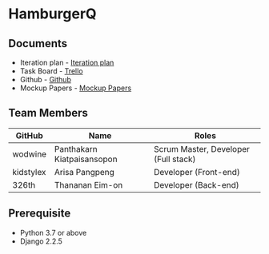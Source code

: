 # HamburgerQ

## Documents

- Iteration plan - [Iteration plan](https://docs.google.com/document/d/133HPHjWUwl43IdhKVEMPJiHcuoHuUlzp2-9CJC1oEoE/edit)
- Task Board - [Trello](https://trello.com/b/OzYse9c9/hamburgq)  
- Github - [Github](https://github.com/kidstylex/HamburgQ)
- Mockup Papers - [Mockup Papers](https://docs.google.com/presentation/d/1iLrLxaDiU9liUZJI3gHnZ0y2dnxpwuQllvGP1yIU29o/edit#slide=id.p)


## Team Members

GitHub       |           Name           |               Roles
-------------|--------------------------|-------------------------------------
wodwine      |   Panthakarn Kiatpaisansopon    |       Scrum Master, Developer (Full stack)
kidstylex    |   Arisa Pangpeng |              Developer (Front-end)
326th  |  Thananan Eim-on        |              Developer (Back-end)

## Prerequisite

- Python 3.7 or above
- Django 2.2.5
